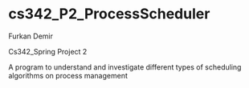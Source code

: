 # cs342_P2_ProcessScheduler

Furkan Demir

Cs342_Spring Project 2

A program to understand and investigate different types of scheduling algorithms on process management
